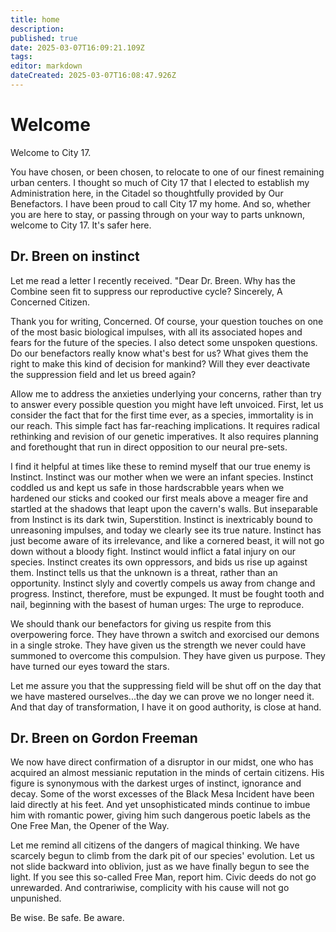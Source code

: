 ```yaml
---
title: home
description: 
published: true
date: 2025-03-07T16:09:21.109Z
tags: 
editor: markdown
dateCreated: 2025-03-07T16:08:47.926Z
---
```


# Welcome

Welcome to City 17.

You have chosen, or been chosen, to relocate to one of our finest remaining urban centers. I thought so much of City 17 that I elected to establish my Administration here, in the Citadel so thoughtfully provided by Our Benefactors. I have been proud to call City 17 my home. And so, whether you are here to stay, or passing through on your way to parts unknown, welcome to City 17. It's safer here. 


## Dr. Breen on instinct

Let me read a letter I recently received. "Dear Dr. Breen. Why has the Combine seen fit to suppress our reproductive cycle? Sincerely, A Concerned Citizen.



Thank you for writing, Concerned. Of course, your question touches on one of the most basic biological impulses, with all its associated hopes and fears for the future of the species. I also detect some unspoken questions. Do our benefactors really know what's best for us? What gives them the right to make this kind of decision for mankind? Will they ever deactivate the suppression field and let us breed again?

Allow me to address the anxieties underlying your concerns, rather than try to answer every possible question you might have left unvoiced. First, let us consider the fact that for the first time ever, as a species, immortality is in our reach. This simple fact has far-reaching implications. It requires radical rethinking and revision of our genetic imperatives. It also requires planning and forethought that run in direct opposition to our neural pre-sets.

I find it helpful at times like these to remind myself that our true enemy is Instinct. Instinct was our mother when we were an infant species. Instinct coddled us and kept us safe in those hardscrabble years when we hardened our sticks and cooked our first meals above a meager fire and startled at the shadows that leapt upon the cavern's walls. But inseparable from Instinct is its dark twin, Superstition. Instinct is inextricably bound to unreasoning impulses, and today we clearly see its true nature. Instinct has just become aware of its irrelevance, and like a cornered beast, it will not go down without a bloody fight. Instinct would inflict a fatal injury on our species. Instinct creates its own oppressors, and bids us rise up against them. Instinct tells us that the unknown is a threat, rather than an opportunity. Instinct slyly and covertly compels us away from change and progress. Instinct, therefore, must be expunged. It must be fought tooth and nail, beginning with the basest of human urges: The urge to reproduce.

We should thank our benefactors for giving us respite from this overpowering force. They have thrown a switch and exorcised our demons in a single stroke. They have given us the strength we never could have summoned to overcome this compulsion. They have given us purpose. They have turned our eyes toward the stars.

Let me assure you that the suppressing field will be shut off on the day that we have mastered ourselves...the day we can prove we no longer need it. And that day of transformation, I have it on good authority, is close at hand.

## Dr. Breen on Gordon Freeman

We now have direct confirmation of a disruptor in our midst, one who has acquired an almost messianic reputation in the minds of certain citizens. His figure is synonymous with the darkest urges of instinct, ignorance and decay. Some of the worst excesses of the Black Mesa Incident have been laid directly at his feet. And yet unsophisticated minds continue to imbue him with romantic power, giving him such dangerous poetic labels as the One Free Man, the Opener of the Way.

Let me remind all citizens of the dangers of magical thinking. We have scarcely begun to climb from the dark pit of our species' evolution. Let us not slide backward into oblivion, just as we have finally begun to see the light. If you see this so-called Free Man, report him. Civic deeds do not go unrewarded. And contrariwise, complicity with his cause will not go unpunished.

Be wise. Be safe. Be aware.

